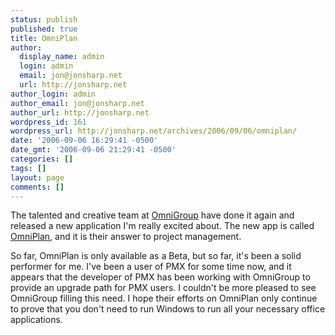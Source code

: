 ```yaml
---
status: publish
published: true
title: OmniPlan
author:
  display_name: admin
  login: admin
  email: jon@jonsharp.net
  url: http://jonsharp.net
author_login: admin
author_email: jon@jonsharp.net
author_url: http://jonsharp.net
wordpress_id: 161
wordpress_url: http://jonsharp.net/archives/2006/09/06/omniplan/
date: '2006-09-06 16:29:41 -0500'
date_gmt: '2006-09-06 21:29:41 -0500'
categories: []
tags: []
layout: page
comments: []
---
```

The talented and creative team at <a href="http://www.omnigroup.com">OmniGroup</a> have done it again and released a new application I'm really excited about.  The new app is called <a href="http://www.omnigroup.com/applications/omniplan/">OmniPlan</a>, and it is their answer to project management.

So far, OmniPlan is only available as a Beta, but so far, it's been a solid performer for me.  I've been a user of PMX for some time now, and it appears that the developer of PMX has been working with OmniGroup to provide an upgrade path for PMX users.  I couldn't be more pleased to see OmniGroup filling this need.  I hope their efforts on OmniPlan only continue to prove that you don't need to run Windows to run all your necessary office applications.
